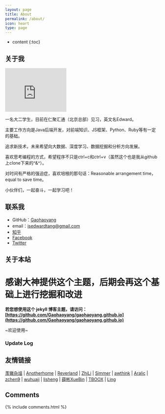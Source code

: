 ```yaml
---
layout: page
title: About
permalink: /about/
icon: heart
type: page
---
```


* content
{:toc}

## 关于我

<iframe src="https://githubbadge.appspot.com/isedwardtang?s=1" style="border: 0;height: 142px;width: 200px;overflow: hidden;" frameBorder="0"></iframe>

一名大二学生，目前在仁聚汇通（北京总部）见习，英文名Edward。

主要工作方向是Java后端开发，对前端知识、JS框架、Python、Ruby等有一定的基础。

追求新技术，未来希望向大数据、深度学习、数据挖掘和分析方向发展。

喜欢思考编程的方式，希望程序不只是ctrl+c和ctrl+v（虽然这个也是我从github上clone下来的^&^）。

对时间有严格的强迫症，喜欢培根的那句话：Reasonable arrangement time， equal to save time。

小伙伴们，一起奋斗，一起学习吧！

## 联系我

* GitHub：[Gaohaoyang](https://github.com/isedwardtang)
* email：isedwardtang@gmail.com
* [知乎](https://www.zhihu.com/people/bao-feng-shao-nian-8)
* [Facebook](https://www.facebook.com/isedwardtang)
* [Twitter](https://twitter.com/629kfbSd5iBtkGt)

## 关于本站

# 感谢大神提供这个主题，后期会再这个基础上进行挖掘和改进

**若您想使用这个 jekyll 博客主题，请访问：[https://github.com/Gaohaoyang/gaohaoyang.github.io](https://github.com/Gaohaoyang/gaohaoyang.github.io)**

~欢迎使用~

### Update Log

## 友情链接

[羡辙杂俎](http://zhangwenli.com/blog) \| [Anotherhome](https://www.anotherhome.net) \| [Reverland](http://reverland.org/) \| [ZhiLi](http://lizhipower.github.io/) \| [Simmer](http://simmer-jun.github.io/) \| [awthink](http://awthink.net/) \| [Aralic](http://aralic.github.io/) \| [zchen9](http://www.chen9.info/) \| [wuhuaji](http://wuhuaji.me/) \| [lisheng](http://www.lishengcn.cn/) \| [薛彬XueBin](http://axuebin.com/blog/) \| [TBOOX](http://www.tboox.org/cn/) \|  [Ling](http://linglinyp.com/)

## Comments

{% include comments.html %}
